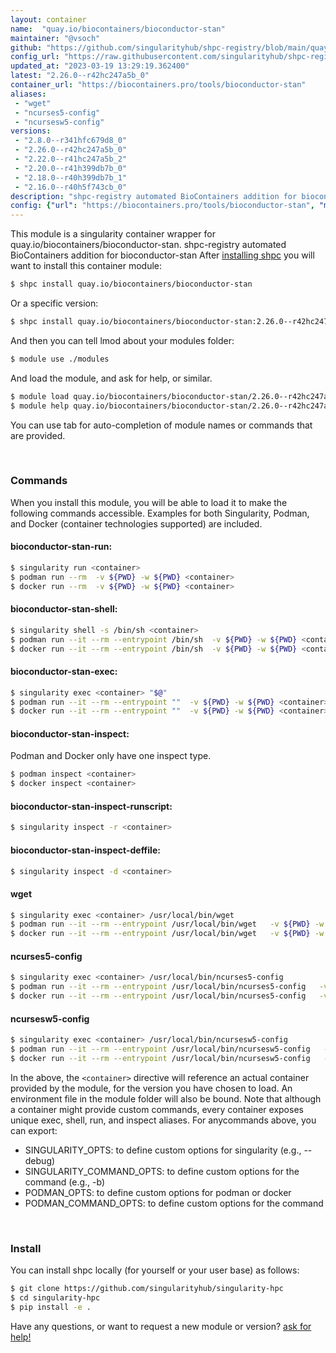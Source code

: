 ```yaml
---
layout: container
name:  "quay.io/biocontainers/bioconductor-stan"
maintainer: "@vsoch"
github: "https://github.com/singularityhub/shpc-registry/blob/main/quay.io/biocontainers/bioconductor-stan/container.yaml"
config_url: "https://raw.githubusercontent.com/singularityhub/shpc-registry/main/quay.io/biocontainers/bioconductor-stan/container.yaml"
updated_at: "2023-03-19 13:29:19.362400"
latest: "2.26.0--r42hc247a5b_0"
container_url: "https://biocontainers.pro/tools/bioconductor-stan"
aliases:
 - "wget"
 - "ncurses5-config"
 - "ncursesw5-config"
versions:
 - "2.8.0--r341hfc679d8_0"
 - "2.26.0--r42hc247a5b_0"
 - "2.22.0--r41hc247a5b_2"
 - "2.20.0--r41h399db7b_0"
 - "2.18.0--r40h399db7b_1"
 - "2.16.0--r40h5f743cb_0"
description: "shpc-registry automated BioContainers addition for bioconductor-stan"
config: {"url": "https://biocontainers.pro/tools/bioconductor-stan", "maintainer": "@vsoch", "description": "shpc-registry automated BioContainers addition for bioconductor-stan", "latest": {"2.26.0--r42hc247a5b_0": "sha256:8ac238eb216b98555a2da83fef1291f736a84a5f3390572fed17878b164d3ae8"}, "tags": {"2.8.0--r341hfc679d8_0": "sha256:a416b638f7963884f8e78e5ea4a5dfe82c224a4de4235a243d728f8dadea3f5a", "2.26.0--r42hc247a5b_0": "sha256:8ac238eb216b98555a2da83fef1291f736a84a5f3390572fed17878b164d3ae8", "2.22.0--r41hc247a5b_2": "sha256:6775859cb640afce49eb818408fce31b4b6fac920ea661fcb0ad10ab8ecef4ab", "2.20.0--r41h399db7b_0": "sha256:4f6603738e96b80a5cd9d97fe08ce5d3d730e3f3f043f53270ae87d21dd469dc", "2.18.0--r40h399db7b_1": "sha256:0dc05578d2d83e5157b325997249767ee544bae064f5ebf5a1d99daff14054eb", "2.16.0--r40h5f743cb_0": "sha256:e43e37b50b87b29e2ed588c26218964a8d1666a35877987872bd487fba6afcab"}, "docker": "quay.io/biocontainers/bioconductor-stan", "aliases": {"wget": "/usr/local/bin/wget", "ncurses5-config": "/usr/local/bin/ncurses5-config", "ncursesw5-config": "/usr/local/bin/ncursesw5-config"}}
---
```


This module is a singularity container wrapper for quay.io/biocontainers/bioconductor-stan.
shpc-registry automated BioContainers addition for bioconductor-stan
After [installing shpc](#install) you will want to install this container module:


```bash
$ shpc install quay.io/biocontainers/bioconductor-stan
```

Or a specific version:

```bash
$ shpc install quay.io/biocontainers/bioconductor-stan:2.26.0--r42hc247a5b_0
```

And then you can tell lmod about your modules folder:

```bash
$ module use ./modules
```

And load the module, and ask for help, or similar.

```bash
$ module load quay.io/biocontainers/bioconductor-stan/2.26.0--r42hc247a5b_0
$ module help quay.io/biocontainers/bioconductor-stan/2.26.0--r42hc247a5b_0
```

You can use tab for auto-completion of module names or commands that are provided.

<br>

### Commands

When you install this module, you will be able to load it to make the following commands accessible.
Examples for both Singularity, Podman, and Docker (container technologies supported) are included.

#### bioconductor-stan-run:

```bash
$ singularity run <container>
$ podman run --rm  -v ${PWD} -w ${PWD} <container>
$ docker run --rm  -v ${PWD} -w ${PWD} <container>
```

#### bioconductor-stan-shell:

```bash
$ singularity shell -s /bin/sh <container>
$ podman run --it --rm --entrypoint /bin/sh  -v ${PWD} -w ${PWD} <container>
$ docker run --it --rm --entrypoint /bin/sh  -v ${PWD} -w ${PWD} <container>
```

#### bioconductor-stan-exec:

```bash
$ singularity exec <container> "$@"
$ podman run --it --rm --entrypoint ""  -v ${PWD} -w ${PWD} <container> "$@"
$ docker run --it --rm --entrypoint ""  -v ${PWD} -w ${PWD} <container> "$@"
```

#### bioconductor-stan-inspect:

Podman and Docker only have one inspect type.

```bash
$ podman inspect <container>
$ docker inspect <container>
```

#### bioconductor-stan-inspect-runscript:

```bash
$ singularity inspect -r <container>
```

#### bioconductor-stan-inspect-deffile:

```bash
$ singularity inspect -d <container>
```


#### wget

```bash
$ singularity exec <container> /usr/local/bin/wget
$ podman run --it --rm --entrypoint /usr/local/bin/wget   -v ${PWD} -w ${PWD} <container> -c " $@"
$ docker run --it --rm --entrypoint /usr/local/bin/wget   -v ${PWD} -w ${PWD} <container> -c " $@"
```


#### ncurses5-config

```bash
$ singularity exec <container> /usr/local/bin/ncurses5-config
$ podman run --it --rm --entrypoint /usr/local/bin/ncurses5-config   -v ${PWD} -w ${PWD} <container> -c " $@"
$ docker run --it --rm --entrypoint /usr/local/bin/ncurses5-config   -v ${PWD} -w ${PWD} <container> -c " $@"
```


#### ncursesw5-config

```bash
$ singularity exec <container> /usr/local/bin/ncursesw5-config
$ podman run --it --rm --entrypoint /usr/local/bin/ncursesw5-config   -v ${PWD} -w ${PWD} <container> -c " $@"
$ docker run --it --rm --entrypoint /usr/local/bin/ncursesw5-config   -v ${PWD} -w ${PWD} <container> -c " $@"
```



In the above, the `<container>` directive will reference an actual container provided
by the module, for the version you have chosen to load. An environment file in the
module folder will also be bound. Note that although a container
might provide custom commands, every container exposes unique exec, shell, run, and
inspect aliases. For anycommands above, you can export:

 - SINGULARITY_OPTS: to define custom options for singularity (e.g., --debug)
 - SINGULARITY_COMMAND_OPTS: to define custom options for the command (e.g., -b)
 - PODMAN_OPTS: to define custom options for podman or docker
 - PODMAN_COMMAND_OPTS: to define custom options for the command

<br>

### Install

You can install shpc locally (for yourself or your user base) as follows:

```bash
$ git clone https://github.com/singularityhub/singularity-hpc
$ cd singularity-hpc
$ pip install -e .
```

Have any questions, or want to request a new module or version? [ask for help!](https://github.com/singularityhub/singularity-hpc/issues)